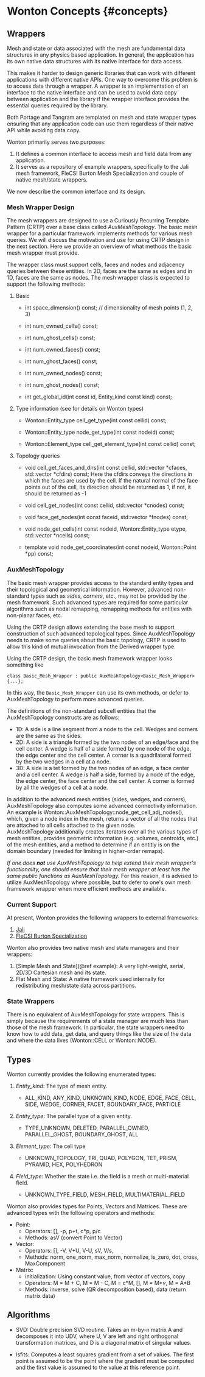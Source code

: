 # Wonton Concepts      {#concepts}

## Wrappers
Mesh and state or data associated with the mesh are fundamental
data structures in any physics based application. In general,
the application has its own native data structures with
its native interface for data access. 

This makes it harder to design generic libraries that can work
with different applications with different native APIs. One way 
to overcome this problem is to access data through a wrapper. 
A wrapper is an implementation of an interface to the native 
interface and can be used to avoid data copy between application 
and the library if the wrapper interface provides the essential 
queries required by the library.   

Both Portage and Tangram are templated on mesh and state wrapper
types ensuring that any application code can use them regardless
of their native API while avoiding data copy. 

Wonton primarily serves two purposes: 
1. It defines a common interface to access mesh and field data
from any application.
2. It serves as a repository of example wrappers, specifically to 
the Jali mesh framework, FleCSI Burton Mesh Specialization and 
couple of native mesh/state wrappers.  

We now describe the common interface and its design.  

### Mesh Wrapper Design 
The mesh wrappers are designed to use a Curiously Recurring Template Pattern 
(CRTP) over a base class called _AuxMeshTopology_. The basic mesh 
wrapper for a particular framework implements methods for various mesh 
queries. We will discuss the motivation and use for using CRTP design in
the next section. Here we provide an overview of what methods the basic
mesh wrapper must provide. 

The wrapper class must support cells, faces and nodes and adjacency
queries between these entities. In 2D, faces are the same as edges
and in 1D, faces are the same as nodes. The mesh wrapper class is expected
to support the following methods:

1. Basic 

    * int space\_dimension() const;  // dimensionality of mesh points (1, 2, 3)

    * int num\_owned\_cells() const;

    * int num\_ghost\_cells() const;

    * int num\_owned\_faces() const;

    * int num\_ghost\_faces() const;

    * int num\_owned\_nodes() const;

    * int num\_ghost\_nodes() const;

    * int get\_global\_id(int const id, Entity\_kind const kind) const;

2. Type information (see for details on Wonton types) 

    * Wonton::Entity\_type cell\_get\_type(int const cellid) const;

    * Wonton::Entity\_type node\_get\_type(int const nodeid) const;

    * Wonton::Element\_type cell\_get\_element\_type(int const cellid) const;

3. Topology queries
    * void cell\_get\_faces\_and\_dirs(int const cellid, std::vector<int> \*cfaces,
                              std::vector<int> *cfdirs) const;
      Here the cfdirs conveys the directions in which the faces are used by
      the cell. If the natural normal of the face points out of the cell, its
      direction should be returned as 1, if not, it should be returned as -1

    * void cell\_get\_nodes(int const cellid, std::vector<int> \*cnodes) const;

    * void face\_get\_nodes(int const faceid, std::vector<int> \*fnodes) const;

    * void node\_get\_cells(int const nodeid, Wonton::Entity\_type etype,
                     std::vector<int> *ncells) const;

    * template<long D> void node\_get\_coordinates(int const nodeid, Wonton::Point<D> \*pp) const;


### AuxMeshTopology

The basic mesh wrapper provides access to the standard 
entity types and their topological and geometrical information.
However, advanced non-standard types such as _sides_, _corners_, etc.,
may not be provided by the mesh framework. Such advanced types are
required for some particular algorithms such as nodal remapping, 
remapping methods for entities with non-planar faces, etc. 

Using the CRTP design allows extending the base mesh to 
support construction of such advanced topological types. 
Since AuxMeshTopology needs to make some queries about the basic 
topology, CRTP is used to allow this kind of mutual invocation 
from the Derived wrapper type.

Using the CRTP design, the basic mesh framework wrapper looks something like

~~~{.cc}
class Basic_Mesh_Wrapper : public AuxMeshTopology<Basic_Mesh_Wrapper> {...};
~~~

In this way, the `Basic_Mesh_Wrapper` can use its own methods, or
defer to AuxMeshTopology to perform more advanced queries. 

The definitions of the non-standard subcell entities that the AuxMeshTopology
constructs are as follows: 
* 1D: A side is a line segment from a node to the cell. Wedges and corners are the same
as the sides. 
* 2D: A side is a triangle formed by the two nodes of an edge/face and the cell center.
A wedge is half of a side formed by one node of the edge, the edge center and the 
cell center. A corner is a quadrilateral formed by the two wedges in a cell at a node. 
* 3D: A side is a tet formed by the two nodes of an edge, a face center and a cell center. 
A wedge is half a side, formed by a node of the edge, the edge center, the face 
center and the cell center. A corner is formed by all the wedges of a cell at a node.

In addition to the advanced mesh entities (sides, wedges, and
corners), AuxMeshTopology also computes some advanced connectivity
information.  An example is Wonton::AuxMeshTopology::node_get_cell_adj_nodes(), 
which, given a node index in the mesh, returns a vector of all 
the nodes that are attached to all cells attached to the given node.  
AuxMeshTopology additionally creates iterators over all the various 
types of mesh entities, provides geometric information (e.g. volumes, 
centroids, etc.) of the mesh entities, and a method to determine if 
an entitiy is on the domain boundary (needed for limiting in higher-order remaps).

_If one does **not** use AuxMeshTopology to help extend their mesh
wrapper's functionality, one should ensure that their mesh wrapper at
least has the same public functions as AuxMeshTopology._ For this
reason, it is advised to utilize AuxMeshTopology where possible, but
to defer to one's own mesh framework wrapper when more efficient
methods are available.

### Current Support 
At present, Wonton provides the following wrappers to external frameworks:
1. [Jali](http://github.com/lanl/jali)
2. [FleCSI Burton Specialization](http://github.com/laristra/flecsi-sp)

Wonton also provides two native mesh and state managers and their wrappers: 
1. [Simple Mesh and State](@ref example): A very light-weight, serial, 2D/3D Cartesian mesh and its state. 
3. Flat Mesh and State: A native framework used internally for redistributing mesh/state
                        data across partitions.   

### State Wrappers
There is no equivalent of AuxMeshTopology for state wrappers.  This is
simply because the requirements of a state manager are much less
than those of the mesh framework.  In particular, the state
wrappers need to know how to add data, get data, and query things
like the size of the data and where the data lives (Wonton::CELL or
Wonton::NODE). 


## Types
Wonton currently provides the following enumerated types:
1. _Entity\_kind_: The type of mesh entity. 
    * ALL\_KIND, ANY\_KIND, UNKNOWN\_KIND, NODE, EDGE, FACE, 
CELL, SIDE, WEDGE, CORNER, FACET, BOUNDARY\_FACE, PARTICLE  

2. _Entity\_type_: The parallel type of a given entity. 
    * TYPE\_UNKNOWN, DELETED, PARALLEL\_OWNED, PARALLEL\_GHOST, BOUNDARY\_GHOST, ALL

3. _Element\_type_: The cell type
    * UNKNOWN\_TOPOLOGY, TRI, QUAD, POLYGON, TET, PRISM, PYRAMID, HEX, POLYHEDRON

4. _Field\_type_: Whether the state i.e. the field is a mesh or multi-material field. 
    * UNKNOWN\_TYPE\_FIELD, MESH\_FIELD, MULTIMATERIAL\_FIELD

Wonton also provides types for Points, Vectors and Matrices. These are advanced types
with the following operators and methods: 

* Point:
    - Operators: \[\], -p, p+t, c\*p, p/c
    - Methods: asV (convert Point to Vector) 
* Vector:
    - Operators: \[\], -V, V+U, V-U, sV, V/s, 
    - Methods: norm, one\_norm, max\_norm, normalize, is\_zero, dot, cross, MaxComponent 
* Matrix: 
    - Initialization: Using constant value, from vector of vectors, copy
    - Operators: M = M + C, M = M - C, M = c\*M, \[\], M = M\*_v_, M = A\*B
    - Methods: inverse, solve (QR decomposition based), data (return matrix data)  


## Algorithms

* SVD:  Double precision SVD routine. Takes an m-by-n matrix A and 
decomposes it into UDV, where U, V are left and right orthogonal transformation 
matrices, and D is a diagonal matrix of singular values. 

* lsfits: Computes a least squares gradient from a set of values. The first
  point is assumed to be the point where the gradient must be computed
  and the first value is assumed to the value at this reference point. 


